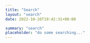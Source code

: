 ```yaml
---
title: "Search"
layout: "search"
date: 2022-10-26T19:42:31+08:00

summary: "search"
placeholder: "do some searching..."
---
```


